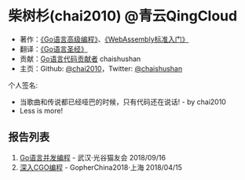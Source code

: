# 柴树杉(chai2010) @青云QingCloud

- 著作：[《Go语言高级编程》](https://github.com/chai2010/advanced-go-programming-book)、[《WebAssembly标准入门》](https://github.com/chai2010/awesome-wasm-zh/blob/master/webassembly-primer.md)
- 翻译：[《Go语言圣经》](https://github.com/golang-china/gopl-zh)
- 贡献：[Go语言代码贡献者](https://github.com/golang/go/blob/master/CONTRIBUTORS) chaishushan
- 主页：Github: [@chai2010](https://github.com/chai2010)，Twitter: [@chaishushan](https://twitter.com/chaishushan)

个人签名:

- 当歌曲和传说都已经哑巴的时候，只有代码还在说话! - by chai2010
- Less is more!

## 报告列表

1. [Go语言并发编程](https://talks.godoc.org/github.com/chai2010/awesome-go-zh/chai2010/chai2010-golang-concurrency.slide) - 武汉·光谷猫友会 2018/09/16
1. [深入CGO编程](https://github.com/chai2010/gopherchina2018-cgo-talk) - GopherChina2018·上海 2018/04/15

